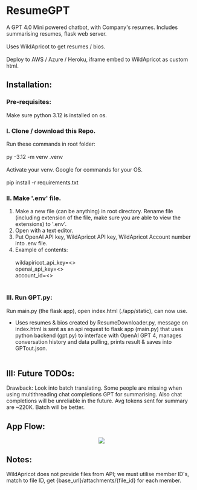 # ResumeGPT
A GPT 4.0 Mini powered chatbot, with  Company's resumes. Includes summarising resumes, flask web server. <br> </br>
Uses WildApricot to get resumes / bios. <br> </br>
Deploy to AWS / Azure / Heroku, iframe embed to WildApricot as custom html.

## Installation:
### Pre-requisites:
Make sure python 3.12 is installed on os.

### I. Clone / download this Repo.
Run these commands in root folder:<br> </br>
py -3.12 -m venv .venv <br> </br>
Activate your venv. Google for commands for your OS.<br> </br>
pip install -r requirements.txt

### II. Make '.env' file.
1. Make a new file (can be anything) in root directory. Rename file (including extension of the file, make sure you are able to view the extensions) to '.env'.
2. Open with a text editor.
3. Put OpenAI API key, WildApricot API key, WildApricot Account number into .env file. </br>
3. Example of contents:<br /><br />
wildapiricot_api_key=<><br />
openai_api_key=<><br />
account_id=<><br /><br />

### III. Run GPT.py: 
Run main.py (the flask app), open index.html (./app/static), can now use.
- Uses resumes & bios created by ResumeDownloader.py, message on index.html is sent as an api request to flask app (main.py) that uses python backend (gpt.py) to interface with OpenAI GPT 4, manages conversation history and data pulling, prints result & saves into GPTout.json.<br /><br />

## III: Future TODOs:
Drawback: Look into batch translating. Some people are missing when using multithreading chat completions GPT for summarising. Also chat completions will be unreliable in the future. Avg tokens sent for summary are ~220K. Batch will be better.<br />

## App Flow:
<p align="center"> <img src="https://github.com/user-attachments/assets/44b8c8f5-0b43-445e-b432-4ebcfed9bf96" /> </p>

## Notes:
WildApricot does not provide files from API; we must utilise member ID's, match to file ID, get {base_url}/attachments/{file_id} for each member.